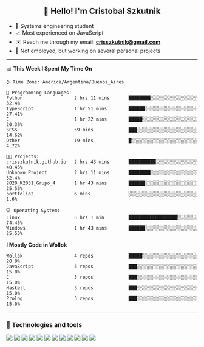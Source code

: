 <h2 align="center">👋 Hello! I'm Cristobal Szkutnik</h2>

- 📖  Systems engineering student
- 📈  Most experienced on JavaScript
- ✉️  Reach me through my email: **crisszkutnik@gmail.com**
- 🏢  Not employed, but working on several personal projects

-------

<!--START_SECTION:waka-->
📊 **This Week I Spent My Time On** 

```text
⌚︎ Time Zone: America/Argentina/Buenos_Aires

💬 Programming Languages: 
Python                   2 hrs 11 mins       ████████░░░░░░░░░░░░░░░░░   32.4% 
TypeScript               1 hr 51 mins        ██████░░░░░░░░░░░░░░░░░░░   27.41% 
C                        1 hr 22 mins        █████░░░░░░░░░░░░░░░░░░░░   20.36% 
SCSS                     59 mins             ███░░░░░░░░░░░░░░░░░░░░░░   14.62% 
Other                    19 mins             █░░░░░░░░░░░░░░░░░░░░░░░░   4.72%

🐱‍💻 Projects: 
crisszkutnik.github.io   2 hrs 43 mins       ██████████░░░░░░░░░░░░░░░   40.45% 
Unknown Project          2 hrs 11 mins       ████████░░░░░░░░░░░░░░░░░   32.4% 
2020_K2031_Grupo_4       1 hr 43 mins        ██████░░░░░░░░░░░░░░░░░░░   25.56% 
portfolio2               6 mins              ░░░░░░░░░░░░░░░░░░░░░░░░░   1.6%

💻 Operating System: 
Linux                    5 hrs 1 min         ██████████████████░░░░░░░   74.45% 
Windows                  1 hr 43 mins        ██████░░░░░░░░░░░░░░░░░░░   25.55%

```

**I Mostly Code in Wollok** 

```text
Wollok                   4 repos             █████░░░░░░░░░░░░░░░░░░░░   20.0% 
JavaScript               3 repos             ███░░░░░░░░░░░░░░░░░░░░░░   15.0% 
C                        3 repos             ███░░░░░░░░░░░░░░░░░░░░░░   15.0% 
Haskell                  3 repos             ███░░░░░░░░░░░░░░░░░░░░░░   15.0% 
Prolog                   3 repos             ███░░░░░░░░░░░░░░░░░░░░░░   15.0%

```



<!--END_SECTION:waka-->

-------

### 🔧 Technologies and tools
<div>
  <img src="https://img.shields.io/badge/node.js%20-%2343853D.svg?&style=for-the-badge&logo=node.js&logoColor=white"/>
  <img src="https://img.shields.io/badge/javascript%20-%23323330.svg?&style=for-the-badge&logo=javascript&logoColor=%23F7DF1E"/>
  <img src="https://img.shields.io/badge/typescript%20-%23007ACC.svg?&style=for-the-badge&logo=typescript&logoColor=white"/>
  <img src="https://img.shields.io/badge/html5%20-%23E34F26.svg?&style=for-the-badge&logo=html5&logoColor=white"/>
  <img src="https://img.shields.io/badge/css3%20-%231572B6.svg?&style=for-the-badge&logo=css3&logoColor=white"/>
  <img src="https://img.shields.io/badge/c%20-%2300599C.svg?&style=for-the-badge&logo=c&logoColor=white"/>
  <img src="https://img.shields.io/badge/react%20-%2320232a.svg?&style=for-the-badge&logo=react&logoColor=%2361DAFB"/>
  <img src="https://img.shields.io/badge/express.js%20-%23404d59.svg?&style=for-the-badge"/>
  <img src="https://img.shields.io/badge/bootstrap%20-%23563D7C.svg?&style=for-the-badge&logo=bootstrap&logoColor=white"/>
  <img src="https://img.shields.io/badge/git%20-%23F05033.svg?&style=for-the-badge&logo=git&logoColor=white"/>
  <img src="https://img.shields.io/badge/heroku%20-%23430098.svg?&style=for-the-badge&logo=heroku&logoColor=white"/>
  <img src ="https://img.shields.io/badge/MongoDB-%234ea94b.svg?&style=for-the-badge&logo=mongodb&logoColor=white"/>
 </div>
